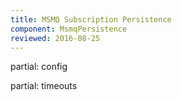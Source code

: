 ```yaml
---
title: MSMQ Subscription Persistence
component: MsmqPersistence
reviewed: 2016-08-25
---
```


partial: config


partial: timeouts